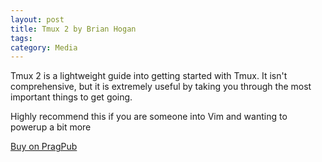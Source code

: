 ```yaml
---
layout: post
title: Tmux 2 by Brian Hogan
tags: 
category: Media
---
```

Tmux 2 is a lightweight guide into getting started with Tmux. It isn't comprehensive, but it is extremely useful by taking you through the most important things to get going.

Highly recommend this if you are someone into Vim and wanting to powerup a bit more

[Buy on PragPub](https://pragprog.com/book/bhtmux2/tmux-2)  
